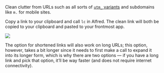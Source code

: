 Clean clutter from URLs such as all sorts of [`utm_` variants](http://www.bytefive.com/blogs/understanding-utm_source-utm_medium-and-utm_campaign) and subdomains like `m.` for mobile sites.

Copy a link to your clipboard and call `lc` in Alfred. The clean link will both be copied to your clipboard and pasted to your frontmost app.

![](http://i.imgur.com/Gxld0YS.png)

The option for shortened links will also work on long URLs; this option, however, takes a bit longer since it needs to first make a call to expand it into its longer form, which is why there are two options — if you have a long link and pick that option, it’ll be way faster (and does not require internet connectivity).
